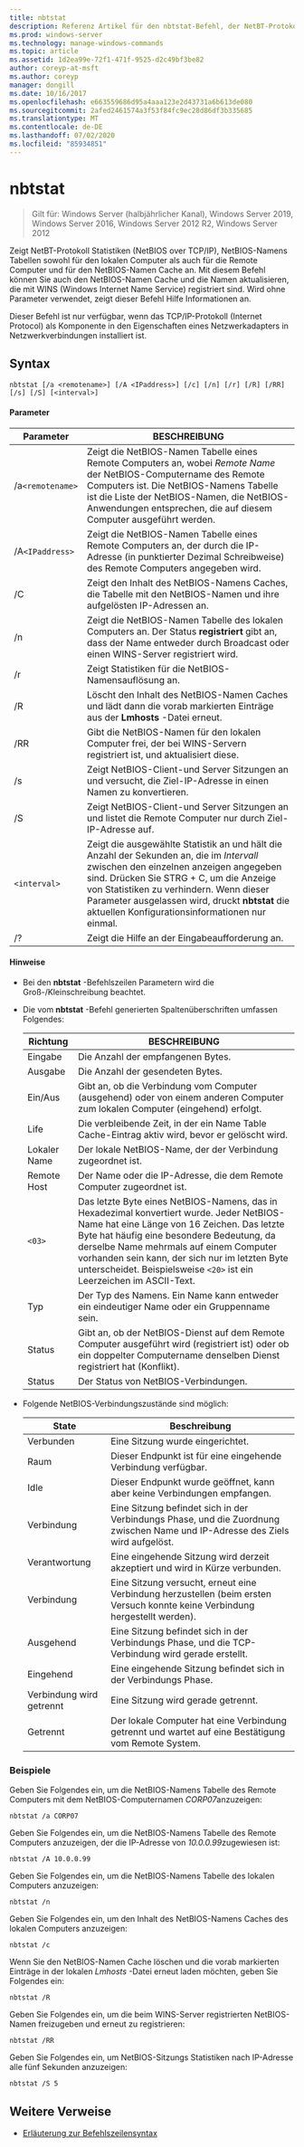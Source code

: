 ```yaml
---
title: nbtstat
description: Referenz Artikel für den nbtstat-Befehl, der NetBT-Protokoll Statistiken (NetBIOS over TCP/IP), NetBIOS-Namens Tabellen sowohl für den lokalen Computer als auch für die Remote Computer und den NetBIOS-Namen Cache anzeigt.
ms.prod: windows-server
ms.technology: manage-windows-commands
ms.topic: article
ms.assetid: 1d2ea99e-72f1-471f-9525-d2c49bf3be82
author: coreyp-at-msft
ms.author: coreyp
manager: dongill
ms.date: 10/16/2017
ms.openlocfilehash: e663559686d95a4aaa123e2d43731a6b613de080
ms.sourcegitcommit: 2afed2461574a3f53f84fc9ec28d86df3b335685
ms.translationtype: MT
ms.contentlocale: de-DE
ms.lasthandoff: 07/02/2020
ms.locfileid: "85934851"
---
```

# <a name="nbtstat"></a>nbtstat

> Gilt für: Windows Server (halbjährlicher Kanal), Windows Server 2019, Windows Server 2016, Windows Server 2012 R2, Windows Server 2012

Zeigt NetBT-Protokoll Statistiken (NetBIOS over TCP/IP), NetBIOS-Namens Tabellen sowohl für den lokalen Computer als auch für die Remote Computer und für den NetBIOS-Namen Cache an. Mit diesem Befehl können Sie auch den NetBIOS-Namen Cache und die Namen aktualisieren, die mit WINS (Windows Internet Name Service) registriert sind. Wird ohne Parameter verwendet, zeigt dieser Befehl Hilfe Informationen an.

Dieser Befehl ist nur verfügbar, wenn das TCP/IP-Protokoll (Internet Protocol) als Komponente in den Eigenschaften eines Netzwerkadapters in Netzwerkverbindungen installiert ist.

## <a name="syntax"></a>Syntax

```
nbtstat [/a <remotename>] [/A <IPaddress>] [/c] [/n] [/r] [/R] [/RR] [/s] [/S] [<interval>]
```

#### <a name="parameters"></a>Parameter

| Parameter | BESCHREIBUNG |
| --------- | ----------- |
| /a`<remotename>` | Zeigt die NetBIOS-Namen Tabelle eines Remote Computers an, wobei *Remote Name* der NetBIOS-Computername des Remote Computers ist. Die NetBIOS-Namens Tabelle ist die Liste der NetBIOS-Namen, die NetBIOS-Anwendungen entsprechen, die auf diesem Computer ausgeführt werden. |
| /A`<IPaddress>` | Zeigt die NetBIOS-Namen Tabelle eines Remote Computers an, der durch die IP-Adresse (in punktierter Dezimal Schreibweise) des Remote Computers angegeben wird. |
| /C | Zeigt den Inhalt des NetBIOS-Namens Caches, die Tabelle mit den NetBIOS-Namen und ihre aufgelösten IP-Adressen an. |
| /n | Zeigt die NetBIOS-Namen Tabelle des lokalen Computers an. Der Status **registriert** gibt an, dass der Name entweder durch Broadcast oder einen WINS-Server registriert wird. |
| /r | Zeigt Statistiken für die NetBIOS-Namensauflösung an. |
| /R | Löscht den Inhalt des NetBIOS-Namen Caches und lädt dann die vorab markierten Einträge aus der **Lmhosts** -Datei erneut. |
| /RR | Gibt die NetBIOS-Namen für den lokalen Computer frei, der bei WINS-Servern registriert ist, und aktualisiert diese. |
| /s | Zeigt NetBIOS-Client-und Server Sitzungen an und versucht, die Ziel-IP-Adresse in einen Namen zu konvertieren. |
| /S | Zeigt NetBIOS-Client-und Server Sitzungen an und listet die Remote Computer nur durch Ziel-IP-Adresse auf. |
| `<interval>` | Zeigt die ausgewählte Statistik an und hält die Anzahl der Sekunden an, die im *Intervall* zwischen den einzelnen anzeigen angegeben sind. Drücken Sie STRG + C, um die Anzeige von Statistiken zu verhindern. Wenn dieser Parameter ausgelassen wird, druckt **nbtstat** die aktuellen Konfigurationsinformationen nur einmal. |
| /? | Zeigt die Hilfe an der Eingabeaufforderung an. |

#### <a name="remarks"></a>Hinweise

- Bei den **nbtstat** -Befehlszeilen Parametern wird die Groß-/Kleinschreibung beachtet.

- Die vom **nbtstat** -Befehl generierten Spaltenüberschriften umfassen Folgendes:

    | Richtung | BESCHREIBUNG |
    | ------- | ----------- |
    | Eingabe | Die Anzahl der empfangenen Bytes. |
    | Ausgabe | Die Anzahl der gesendeten Bytes. |
    | Ein/Aus | Gibt an, ob die Verbindung vom Computer (ausgehend) oder von einem anderen Computer zum lokalen Computer (eingehend) erfolgt. |
    | Life | Die verbleibende Zeit, in der ein Name Table Cache-Eintrag aktiv wird, bevor er gelöscht wird. |
    | Lokaler Name | Der lokale NetBIOS-Name, der der Verbindung zugeordnet ist. |
    | Remote Host | Der Name oder die IP-Adresse, die dem Remote Computer zugeordnet ist. |
    | `<03>` | Das letzte Byte eines NetBIOS-Namens, das in Hexadezimal konvertiert wurde. Jeder NetBIOS-Name hat eine Länge von 16 Zeichen. Das letzte Byte hat häufig eine besondere Bedeutung, da derselbe Name mehrmals auf einem Computer vorhanden sein kann, der sich nur im letzten Byte unterscheidet. Beispielsweise `<20>` ist ein Leerzeichen im ASCII-Text. |
    | Typ | Der Typ des Namens. Ein Name kann entweder ein eindeutiger Name oder ein Gruppenname sein. |
    | Status | Gibt an, ob der NetBIOS-Dienst auf dem Remote Computer ausgeführt wird (registriert ist) oder ob ein doppelter Computername denselben Dienst registriert hat (Konflikt). |
    | Status | Der Status von NetBIOS-Verbindungen. |

- Folgende NetBIOS-Verbindungszustände sind möglich:

    | State | Beschreibung |
    | ------- | ----------- |
    | Verbunden | Eine Sitzung wurde eingerichtet. |
    | Raum | Dieser Endpunkt ist für eine eingehende Verbindung verfügbar. |
    | Idle | Dieser Endpunkt wurde geöffnet, kann aber keine Verbindungen empfangen. |
    | Verbindung | Eine Sitzung befindet sich in der Verbindungs Phase, und die Zuordnung zwischen Name und IP-Adresse des Ziels wird aufgelöst. |
    | Verantwortung | Eine eingehende Sitzung wird derzeit akzeptiert und wird in Kürze verbunden. |
    | Verbindung | Eine Sitzung versucht, erneut eine Verbindung herzustellen (beim ersten Versuch konnte keine Verbindung hergestellt werden). |
    | Ausgehend | Eine Sitzung befindet sich in der Verbindungs Phase, und die TCP-Verbindung wird gerade erstellt. |
    | Eingehend | Eine eingehende Sitzung befindet sich in der Verbindungs Phase. |
    | Verbindung wird getrennt | Eine Sitzung wird gerade getrennt. |
    | Getrennt | Der lokale Computer hat eine Verbindung getrennt und wartet auf eine Bestätigung vom Remote System. |

### <a name="examples"></a>Beispiele

Geben Sie Folgendes ein, um die NetBIOS-Namens Tabelle des Remote Computers mit dem NetBIOS-Computernamen *CORP07*anzuzeigen:

```
nbtstat /a CORP07
```

Geben Sie Folgendes ein, um die NetBIOS-Namens Tabelle des Remote Computers anzuzeigen, der die IP-Adresse von *10.0.0.99*zugewiesen ist:

```
nbtstat /A 10.0.0.99
```

Geben Sie Folgendes ein, um die NetBIOS-Namens Tabelle des lokalen Computers anzuzeigen:

```
nbtstat /n
```

Geben Sie Folgendes ein, um den Inhalt des NetBIOS-Namens Caches des lokalen Computers anzuzeigen:

```
nbtstat /c
```

Wenn Sie den NetBIOS-Namen Cache löschen und die vorab markierten Einträge in der lokalen *Lmhosts* -Datei erneut laden möchten, geben Sie Folgendes ein:

```
nbtstat /R
```

Geben Sie Folgendes ein, um die beim WINS-Server registrierten NetBIOS-Namen freizugeben und erneut zu registrieren:

```
nbtstat /RR
```

Geben Sie Folgendes ein, um NetBIOS-Sitzungs Statistiken nach IP-Adresse alle fünf Sekunden anzuzeigen:

```
nbtstat /S 5
```

## <a name="additional-references"></a>Weitere Verweise

- [Erläuterung zur Befehlszeilensyntax](command-line-syntax-key.md)
